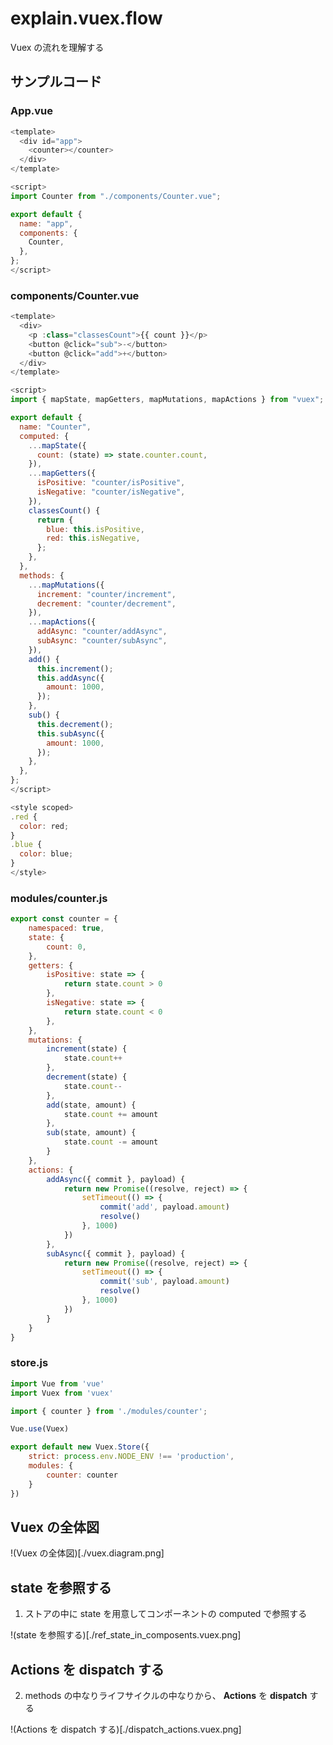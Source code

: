 # explain.vuex.flow
Vuex の流れを理解する

## サンプルコード

### App.vue
```javascript
<template>
  <div id="app">
    <counter></counter>
  </div>
</template>

<script>
import Counter from "./components/Counter.vue";

export default {
  name: "app",
  components: {
    Counter,
  },
};
</script>
```

### components/Counter.vue
```javascript
<template>
  <div>
    <p :class="classesCount">{{ count }}</p>
    <button @click="sub">-</button>
    <button @click="add">+</button>
  </div>
</template>

<script>
import { mapState, mapGetters, mapMutations, mapActions } from "vuex";

export default {
  name: "Counter",
  computed: {
    ...mapState({
      count: (state) => state.counter.count,
    }),
    ...mapGetters({
      isPositive: "counter/isPositive",
      isNegative: "counter/isNegative",
    }),
    classesCount() {
      return {
        blue: this.isPositive,
        red: this.isNegative,
      };
    },
  },
  methods: {
    ...mapMutations({
      increment: "counter/increment",
      decrement: "counter/decrement",
    }),
    ...mapActions({
      addAsync: "counter/addAsync",
      subAsync: "counter/subAsync",
    }),
    add() {
      this.increment();
      this.addAsync({
        amount: 1000,
      });
    },
    sub() {
      this.decrement();
      this.subAsync({
        amount: 1000,
      });
    },
  },
};
</script>

<style scoped>
.red {
  color: red;
}
.blue {
  color: blue;
}
</style>
```

### modules/counter.js
```javascript
export const counter = {
    namespaced: true,
    state: {
        count: 0,
    },
    getters: {
        isPositive: state => {
            return state.count > 0
        },
        isNegative: state => {
            return state.count < 0
        },
    },
    mutations: {
        increment(state) {
            state.count++
        },
        decrement(state) {
            state.count--
        },
        add(state, amount) {
            state.count += amount
        },
        sub(state, amount) {
            state.count -= amount
        }
    },
    actions: {
        addAsync({ commit }, payload) {
            return new Promise((resolve, reject) => {
                setTimeout(() => {
                    commit('add', payload.amount)
                    resolve()
                }, 1000)
            })
        },
        subAsync({ commit }, payload) {
            return new Promise((resolve, reject) => {
                setTimeout(() => {
                    commit('sub', payload.amount)
                    resolve()
                }, 1000)
            })
        }
    }
}
```

### store.js
```javascript
import Vue from 'vue'
import Vuex from 'vuex'

import { counter } from './modules/counter';

Vue.use(Vuex)

export default new Vuex.Store({
    strict: process.env.NODE_ENV !== 'production',
    modules: {
        counter: counter
    }
})
```

## Vuex の全体図
!(Vuex の全体図)[./vuex.diagram.png]

## state を参照する
1. ストアの中に state を用意してコンポーネントの computed で参照する

!(state を参照する)[./ref_state_in_composents.vuex.png]

## Actions を dispatch する
2. methods の中なりライフサイクルの中なりから、 **Actions** を **dispatch** する

!(Actions を dispatch する)[./dispatch_actions.vuex.png]

